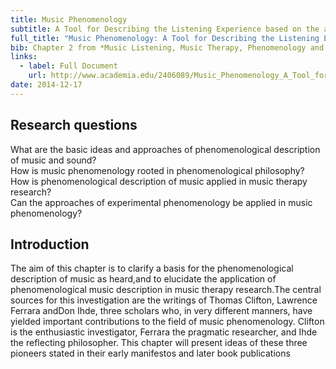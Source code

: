 ```yaml
---
title: Music Phenomenology
subtitle: A Tool for Describing the Listening Experience based on the applied phenomenology of Thomas Clifton, Lawrence Ferrara and Don Ihde
full_title: "Music Phenomenology: A Tool for Describing the Listening Experience based on the applied phenomenology of Thomas Clifton, Lawrence Ferrara and Don Ihde"
bib: Chapter 2 from *Music Listening, Music Therapy, Phenomenology and Neuroscience*, PhD Thesis, Aalborg University 2012
links: 
  - label: Full Document
    url: http://www.academia.edu/2406089/Music_Phenomenology_A_Tool_for_Describing_the_Listening_Experience_based_on_the_applied_phenomenology_of_Thomas_Clifton_Lawrence_Ferrara_and_Don_Ihde
date: 2014-12-17
---
```


## Research questions
What are the basic ideas and approaches of phenomenological description of music and sound?  
How is music phenomenology rooted in phenomenological philosophy?  
How is phenomenological description of music applied in music therapy research?  
Can the approaches of experimental phenomenology be applied in music phenomenology?

## Introduction
The aim of this chapter is to clarify a basis for the phenomenological description of music as heard,and to elucidate the application of phenomenological music description in music therapy research.The central sources for this investigation are the writings of Thomas Clifton, Lawrence Ferrara andDon Ihde, three scholars who, in very different manners, have yielded important contributions to the field of music phenomenology. Clifton is the enthusiastic investigator, Ferrara the pragmatic researcher, and Ihde the reflecting philosopher. This chapter will present ideas of these three pioneers stated in their early manifestos and later book publications
